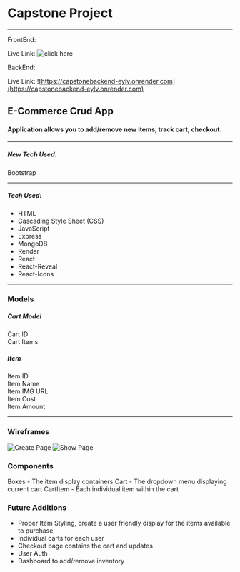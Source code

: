 # Capstone Project

---

FrontEnd: 

Live Link: ![click here](https://capstoneshopp.netlify.app/) 

BackEnd: 

Live Link: ![https://capstonebackend-eylv.onrender.com](https://capstonebackend-eylv.onrender.com)

## E-Commerce Crud App

#### Application allows you to add/remove new items, track cart, checkout.

---

##### New Tech Used:

Bootstrap

---

##### Tech Used:

- HTML
- Cascading Style Sheet (CSS)
- JavaScript
- Express
- MongoDB
- Render
- React
- React-Reveal
- React-Icons

---

### Models

##### Cart Model

Cart ID <br>
Cart Items

##### Item

Item ID <br>
Item Name <br>
Item IMG URL <br>
Item Cost <br>
Item Amount <br>

---

### Wireframes

![Create Page](./capstone-figma-1.PNG)
![Show Page](./capstone-figma-2.PNG)

### Components

Boxes - The item display containers
Cart - The dropdown menu displaying current cart
CartItem - Each individual item within the cart

### Future Additions

- Proper Item Styling, create a user friendly display for the items available to purchase
- Individual carts for each user
- Checkout page contains the cart and updates
- User Auth
- Dashboard to add/remove inventory
